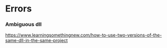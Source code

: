 # Errors
### Ambiguous dll
https://www.learningsomethingnew.com/how-to-use-two-versions-of-the-same-dll-in-the-same-project
